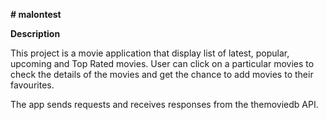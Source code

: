 **# malontest**

**Description**

This project is a movie application that display list of latest, popular, upcoming and Top Rated movies. User can click on a particular movies to check the details of the movies and get the chance to add movies to their favourites.

The app sends requests and receives responses from the themoviedb API.

